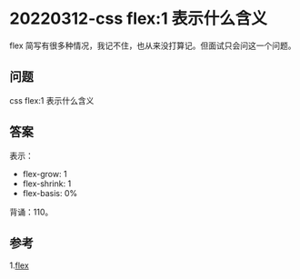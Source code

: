 # 20220312-css flex:1 表示什么含义

flex 简写有很多种情况，我记不住，也从来没打算记。但面试只会问这一个问题。

## 问题

css flex:1 表示什么含义

## 答案

表示：

- flex-grow: 1
- flex-shrink: 1
- flex-basis: 0%

背诵：110。

## 参考

1.[flex](https://developer.mozilla.org/zh-CN/docs/Web/CSS/flex)